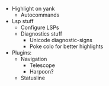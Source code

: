 - Highlight on yank
    - Autocommands
- Lsp stuff
    - Configure LSPs
    - Diagnostics stuff
        - Unicode diagnostic-signs
        - Poke colo for better highlights
- Plugins:
    - Navigation
        - Telescope
        - Harpoon?
    - Statusline
